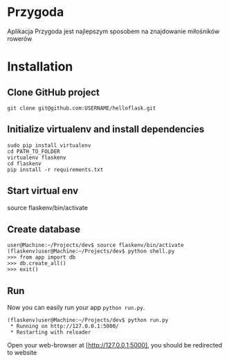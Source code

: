 # Przygoda
Aplikacja Przygoda jest najlepszym sposobem na znajdowanie miłośników rowerów

# Installation

## Clone GitHub project
	git clone git@github.com:USERNAME/helloflask.git

## Initialize virtualenv and install dependencies
	sudo pip install virtualenv
	cd PATH_TO_FOLDER
	virtualenv flaskenv
	cd flaskenv
	pip install -r requirements.txt

## Start virtual env
source flaskenv/bin/activate

## Create database
	user@Machine:~/Projects/dev$ source flaskenv/bin/activate
	(flaskenv)user@Machine:~/Projects/dev$ python shell.py
	>>> from app import db
	>>> db.create_all()
	>>> exit()

## Run
Now you can easily run your app `python run.py`.

	(flaskenv)user@Machine:~/Projects/dev$ python run.py
	 * Running on http://127.0.0.1:5000/
	 * Restarting with reloader

Open your web-browser at [http://127.0.0.1:5000], you should be redirected to website
